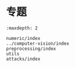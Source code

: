 # 专题

```{toctree}
:maxdepth: 2

numeric/index
../computer-vision/index
preprocessing/index
utils
attacks/index
```
